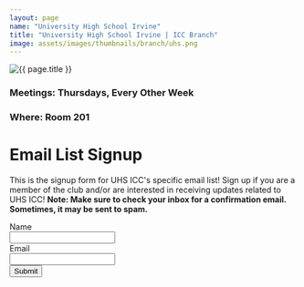 ```yaml
---
layout: page
name: "University High School Irvine"
title: "University High School Irvine | ICC Branch"
image: assets/images/thumbnails/branch/uhs.png
---
```


<img class="featured-image img-fluid" src="{{ site.baseurl }}/{{ page.image }}" alt="{{ page.title }}">

### **Meetings:** Thursdays, Every Other Week
### **Where:** Room 201

# Email List Signup

This is the signup form for UHS ICC's specific email list! Sign up if you are a member of the club and/or are interested in receiving updates related to UHS ICC! **Note: Make sure to check your inbox for a confirmation email. Sometimes, it may be sent to spam.**

<form action="https://postal.hackclub.com/subscribe" method="POST" accept-charset="utf-8">
	<label for="name">Name</label><br/>
	<input type="text" name="name" id="name"/>
	<br/>
	<label for="email">Email</label><br/>
	<input type="email" name="email" id="email"/><br/><div style="display:none;">
	<label for="hp">HP</label><br/>
	<input type="text" name="hp" id="hp"/>
	</div>
	<input type="hidden" name="list" value="73jac892Z1emn59zi5SpAEZg"/>
	<input type="hidden" name="subform" value="yes"/>
	<input type="submit" name="submit" id="submit"/>
</form>